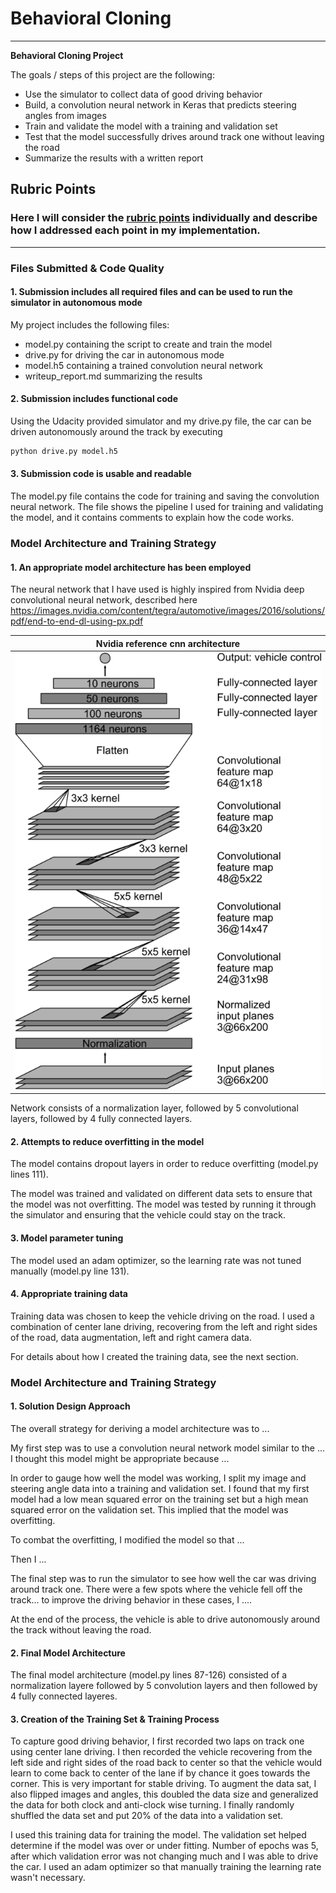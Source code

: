 # **Behavioral Cloning** 

---

**Behavioral Cloning Project**

The goals / steps of this project are the following:
* Use the simulator to collect data of good driving behavior
* Build, a convolution neural network in Keras that predicts steering angles from images
* Train and validate the model with a training and validation set
* Test that the model successfully drives around track one without leaving the road
* Summarize the results with a written report

## Rubric Points
### Here I will consider the [rubric points](https://review.udacity.com/#!/rubrics/432/view) individually and describe how I addressed each point in my implementation.  

---
### Files Submitted & Code Quality

#### 1. Submission includes all required files and can be used to run the simulator in autonomous mode

My project includes the following files:
* model.py containing the script to create and train the model
* drive.py for driving the car in autonomous mode
* model.h5 containing a trained convolution neural network 
* writeup_report.md summarizing the results

#### 2. Submission includes functional code
Using the Udacity provided simulator and my drive.py file, the car can be driven autonomously around the track by executing 
```sh
python drive.py model.h5
```

#### 3. Submission code is usable and readable

The model.py file contains the code for training and saving the convolution neural network. The file shows the pipeline I used for training and validating the model, and it contains comments to explain how the code works.

### Model Architecture and Training Strategy

#### 1. An appropriate model architecture has been employed

The neural network that I have used is highly inspired from Nvidia deep convolutional neural network, described here https://images.nvidia.com/content/tegra/automotive/images/2016/solutions/pdf/end-to-end-dl-using-px.pdf

Nvidia reference cnn architecture                                     |
:-------------------------------------------------------------------: |
![](./cnn-architecture-624x890.png)                                    |

Network consists of a normalization layer, followed by 5 convolutional layers, followed by 4 fully connected layers.

#### 2. Attempts to reduce overfitting in the model

The model contains dropout layers in order to reduce overfitting (model.py lines 111). 

The model was trained and validated on different data sets to ensure that the model was not overfitting. The model was tested by running it through the simulator and ensuring that the vehicle could stay on the track.

#### 3. Model parameter tuning

The model used an adam optimizer, so the learning rate was not tuned manually (model.py line 131).

#### 4. Appropriate training data

Training data was chosen to keep the vehicle driving on the road. I used a combination of center lane driving, recovering from the left and right sides of the road, data augmentation, left and right camera data.

For details about how I created the training data, see the next section.

### Model Architecture and Training Strategy

#### 1. Solution Design Approach

The overall strategy for deriving a model architecture was to ...

My first step was to use a convolution neural network model similar to the ... I thought this model might be appropriate because ...

In order to gauge how well the model was working, I split my image and steering angle data into a training and validation set. I found that my first model had a low mean squared error on the training set but a high mean squared error on the validation set. This implied that the model was overfitting. 

To combat the overfitting, I modified the model so that ...

Then I ... 

The final step was to run the simulator to see how well the car was driving around track one. There were a few spots where the vehicle fell off the track... to improve the driving behavior in these cases, I ....

At the end of the process, the vehicle is able to drive autonomously around the track without leaving the road.

#### 2. Final Model Architecture

The final model architecture (model.py lines 87-126) consisted of a normalization layere followed by 5 convolution layers and then followed by 4 fully connected layeres.

#### 3. Creation of the Training Set & Training Process

To capture good driving behavior, I first recorded two laps on track one using center lane driving.
I then recorded the vehicle recovering from the left side and right sides of the road back to center so that the vehicle would learn to come back to center of the lane if by chance it goes towards the corner. This is very important for stable driving.
To augment the data sat, I also flipped images and angles, this doubled the data size and generalized the data for both clock and anti-clock wise turning.
I finally randomly shuffled the data set and put 20% of the data into a validation set. 

I used this training data for training the model. The validation set helped determine if the model was over or under fitting. Number of epochs was 5, after which validation error was not changing much and I was able to drive the car. I used an adam optimizer so that manually training the learning rate wasn't necessary.
